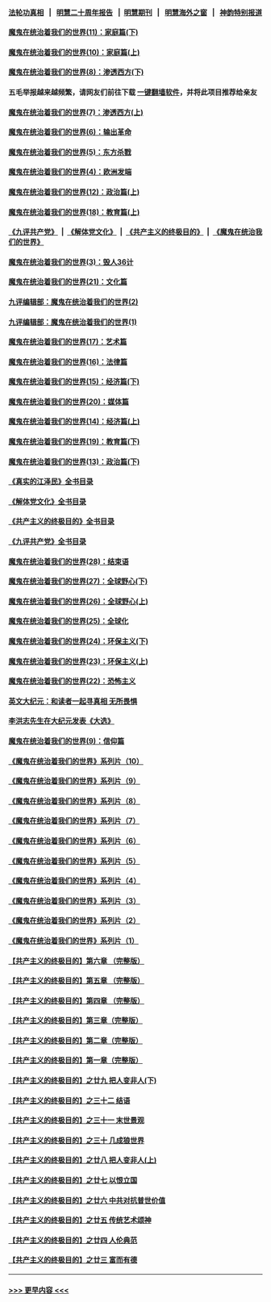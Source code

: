 #### [法轮功真相](https://github.com/gfw-breaker/truth/blob/master/README.md?t=0) &nbsp;&nbsp;|&nbsp;&nbsp; [明慧二十周年报告](https://github.com/gfw-breaker/mh-reports/blob/master/README.md?t=0) &nbsp;&nbsp;|&nbsp;&nbsp;[明慧期刊](https://github.com/gfw-breaker/mh-qikan) &nbsp;&nbsp;|&nbsp;&nbsp; [明慧海外之窗](https://github.com/gfw-breaker/mh-news/blob/master/README.md?t=0) &nbsp;&nbsp;|&nbsp;&nbsp; [神韵特别报道](https://github.com/gfw-breaker/mh-news/blob/master/shenyun.md?t=0)
#### [魔鬼在统治着我们的世界(11)：家庭篇(下)](../pages/nsc422/n10440961.md?t=01131543) 
#### [魔鬼在统治着我们的世界(10)：家庭篇(上)](../pages/nsc422/n10435448.md?t=01131543) 
#### [魔鬼在统治着我们的世界(8)：渗透西方(下)](../pages/nsc422/n10429603.md?t=01131543) 
#### 五毛举报越来越频繁，请网友们前往下载 [一键翻墙软件](https://github.com/gfw-breaker/ssr-accounts)，并将此项目推荐给亲友
#### [魔鬼在统治着我们的世界(7)：渗透西方(上)](../pages/nsc422/n10426013.md?t=01131543) 
#### [魔鬼在统治着我们的世界(6)：输出革命](../pages/nsc422/n10421536.md?t=01131543) 
#### [魔鬼在统治着我们的世界(5)：东方杀戮](../pages/nsc422/n10417707.md?t=01131543) 
#### [魔鬼在统治着我们的世界(4)：欧洲发端](../pages/nsc422/n10414890.md?t=01131543) 
#### [魔鬼在统治着我们的世界(12)：政治篇(上)](../pages/nsc422/n10444576.md?t=01131543) 
#### [魔鬼在统治着我们的世界(18)：教育篇(上)](../pages/nsc422/n10526970.md?t=01131543) 
#### [《九评共产党》](https://github.com/begood0513/9ping.md/blob/master/README.md) &nbsp;|&nbsp; [《解体党文化》](../../../../jtdwh.md/blob/master/README.md)  &nbsp;|&nbsp; [《共产主义的终极目的》](../../../../gczydzjmd.md/blob/master/README.md) &nbsp;|&nbsp; [《魔鬼在统治我们的世界》](../../../../mgztzwmdsj.md/blob/master/README.md) 
#### [魔鬼在统治着我们的世界(3)：毁人36计](../pages/nsc422/n10411583.md?t=01131543) 
#### [魔鬼在统治着我们的世界(21)：文化篇](../pages/nsc422/n10597706.md?t=01131543) 
#### [九评编辑部：魔鬼在统治着我们的世界(2)](../pages/nsc422/n10410036.md?t=01131543) 
#### [九评编辑部：魔鬼在统治着我们的世界(1)](../pages/nsc422/n10406825.md?t=01131543) 
#### [魔鬼在统治着我们的世界(17)：艺术篇](../pages/nsc422/n10499093.md?t=01131543) 
#### [魔鬼在统治着我们的世界(16)：法律篇](../pages/nsc422/n10485969.md?t=01131543) 
#### [魔鬼在统治着我们的世界(15)：经济篇(下)](../pages/nsc422/n10469975.md?t=01131543) 
#### [魔鬼在统治着我们的世界(20)：媒体篇](../pages/nsc422/n10586579.md?t=01131543) 
#### [魔鬼在统治着我们的世界(14)：经济篇(上)](../pages/nsc422/n10457370.md?t=01131543) 
#### [魔鬼在统治着我们的世界(19)：教育篇(下)](../pages/nsc422/n10564808.md?t=01131543) 
#### [魔鬼在统治着我们的世界(13)：政治篇(下)](../pages/nsc422/n10448270.md?t=01131543) 
#### [《真实的江泽民》全书目录](../pages/nsc422/n13721399.md?t=01131543) 
#### [《解体党文化》全书目录](../pages/nsc422/n13721157.md?t=01131543) 
#### [《共产主义的终极目的》全书目录](../pages/nsc422/n13721048.md?t=01131543) 
#### [《九评共产党》全书目录](../pages/nsc422/n13708085.md?t=01131543) 
#### [魔鬼在统治着我们的世界(28)：结束语](../pages/nsc422/n10936246.md?t=01131543) 
#### [魔鬼在统治着我们的世界(27)：全球野心(下)](../pages/nsc422/n10928319.md?t=01131543) 
#### [魔鬼在统治着我们的世界(26)：全球野心(上)](../pages/nsc422/n10900318.md?t=01131543) 
#### [魔鬼在统治着我们的世界(25)：全球化](../pages/nsc422/n10788205.md?t=01131543) 
#### [魔鬼在统治着我们的世界(24)：环保主义(下)](../pages/nsc422/n10695307.md?t=01131543) 
#### [魔鬼在统治着我们的世界(23)：环保主义(上)](../pages/nsc422/n10688613.md?t=01131543) 
#### [魔鬼在统治着我们的世界(22)：恐怖主义](../pages/nsc422/n10614727.md?t=01131543) 
#### [英文大纪元：和读者一起寻真相 无所畏惧](../pages/nsc422/n12542027.md?t=01131543) 
#### [李洪志先生在大纪元发表《大选》](../pages/nsc422/n12534746.md?t=01131543) 
#### [魔鬼在统治着我们的世界(9)：信仰篇](../pages/nsc422/n10432159.md?t=01131543) 
#### [《魔鬼在统治着我们的世界》系列片（10）](../pages/nsc422/n12292670.md?t=01131543) 
#### [《魔鬼在统治着我们的世界》系列片（9）](../pages/nsc422/n12290859.md?t=01131543) 
#### [《魔鬼在统治着我们的世界》系列片（8）](../pages/nsc422/n12287445.md?t=01131543) 
#### [《魔鬼在统治着我们的世界》系列片（7）](../pages/nsc422/n12283425.md?t=01131543) 
#### [《魔鬼在统治着我们的世界》系列片（6）](../pages/nsc422/n12282314.md?t=01131543) 
#### [《魔鬼在统治着我们的世界》系列片（5）](../pages/nsc422/n12281419.md?t=01131543) 
#### [《魔鬼在统治着我们的世界》系列片（4）](../pages/nsc422/n12274024.md?t=01131543) 
#### [《魔鬼在统治着我们的世界》系列片（3）](../pages/nsc422/n12271322.md?t=01131543) 
#### [《魔鬼在统治着我们的世界》系列片（2）](../pages/nsc422/n12269049.md?t=01131543) 
#### [《魔鬼在统治着我们的世界》系列片（1）](../pages/nsc422/n12267575.md?t=01131543) 
#### [【共产主义的终极目的】第六章 （完整版）](../pages/nsc422/n11428913.md?t=01131543) 
#### [【共产主义的终极目的】第五章 （完整版）](../pages/nsc422/n11428912.md?t=01131543) 
#### [【共产主义的终极目的】第四章 （完整版）](../pages/nsc422/n11428907.md?t=01131543) 
#### [【共产主义的终极目的】第三章（完整版）](../pages/nsc422/n11428848.md?t=01131543) 
#### [【共产主义的终极目的】第二章（完整版）](../pages/nsc422/n11428831.md?t=01131543) 
#### [【共产主义的终极目的】第一章（完整版）](../pages/nsc422/n11417651.md?t=01131543) 
#### [【共产主义的终极目的】之廿九 把人变非人(下)](../pages/nsc422/n11344140.md?t=01131543) 
#### [【共产主义的终极目的】之三十二 结语](../pages/nsc422/n11360535.md?t=01131543) 
#### [【共产主义的终极目的】之三十一 末世景观](../pages/nsc422/n11351129.md?t=01131543) 
#### [【共产主义的终极目的】之三十 几成狼世界](../pages/nsc422/n11348280.md?t=01131543) 
#### [【共产主义的终极目的】之廿八 把人变非人(上)](../pages/nsc422/n11340492.md?t=01131543) 
#### [【共产主义的终极目的】之廿七 以恨立国](../pages/nsc422/n11336944.md?t=01131543) 
#### [【共产主义的终极目的】之廿六 中共对抗普世价值](../pages/nsc422/n11324785.md?t=01131543) 
#### [【共产主义的终极目的】之廿五 传统艺术颂神](../pages/nsc422/n11296396.md?t=01131543) 
#### [【共产主义的终极目的】之廿四 人伦典范](../pages/nsc422/n11296397.md?t=01131543) 
#### [【共产主义的终极目的】之廿三 富而有德](../pages/nsc422/n11283598.md?t=01131543) 

----
#### [ >>> 更早内容 <<< ](../indexes/nsc422-earlier.md)
